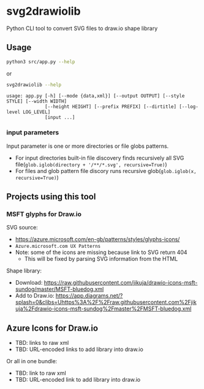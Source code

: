 # svg2drawiolib

Python CLI tool to convert SVG files to draw.io shape library

## Usage

```bash
python3 src/app.py --help
```

or

```bash
svg2drawiolib --help
```

```
usage: app.py [-h] [--mode {data,xml}] [--output OUTPUT] [--style STYLE] [--width WIDTH]
              [--height HEIGHT] [--prefix PREFIX] [--dirtitle] [--log-level LOG_LEVEL]
              [input ...]
```

### input parameters

Input parameter is one or more directories or file globs patterns.

* For input directories built-in file discovery finds recursively all SVG file(`glob.iglob(directory + '/**/*.svg', recursive=True)`)
* For files and glob pattern file discory runs recursive glob(`glob.iglob(x, recursive=True)`)

## Projects using this tool

### MSFT glyphs for Draw.io

SVG source:

* <https://azure.microsoft.com/en-gb/patterns/styles/glyphs-icons/>
* `Azure.microsoft.com UX Patterns`
* Note: some of the icons are missing because link to SVG return 404
  * This will be fixed by parsing SVG information from the HTML

Shape library:

* Download: <https://raw.githubusercontent.com/jikuja/drawio-icons-msft-sundog/master/MSFT-bluedog.xml>
* Add to Draw.io: <https://app.diagrams.net/?splash=0&clibs=Uhttps%3A%2F%2Fraw.githubusercontent.com%2Fjikuja%2Fdrawio-icons-msft-sundog%2Fmaster%2FMSFT-bluedog.xml>



## Azure Icons for Draw.io

* TBD: links to raw xml
* TBD: URL-encoded links to add library into draw.io

Or all in one bundle:

* TBD: link to raw xml
* TBD: URL-encoded link to add library into draw.io
